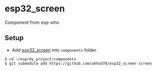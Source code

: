# esp32_screen
Component from esp-who

## Setup
- Add [esp32_screen](https://github.com/akhud78/esp32_screen) into `components` folder.
```
$ cd ~/esp/my_project/components
$ git submodule add https://github.com/akhud78/esp32_screen screen
```